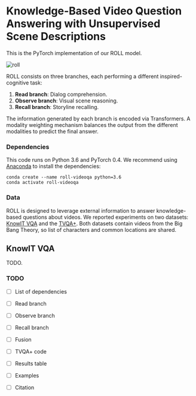 # Knowledge-Based Video Question Answering with Unsupervised Scene Descriptions

This is the PyTorch implementation of our ROLL model. 

![roll](https://github.com/noagarcia/ROLL-VideoQA/blob/master/Images/model.png?raw=true)

ROLL consists on three branches, each performing a different inspired-cognitive task:
1) **Read branch**: Dialog comprehension.
2) **Observe branch**: Visual scene reasoning.
3) **Recall branch**: Storyline recalling. 

The information generated by each branch is encoded via Transformers. A modality weighting mechanism balances the output from the different modalities to predict the final answer.


### Dependencies

This code runs on Python 3.6 and PyTorch 0.4. We recommend using [Anaconda](https://www.anaconda.com/) to install the dependencies:
```
conda create --name roll-videoqa python=3.6
conda activate roll-videoqa
```

### Data

ROLL is designed to leverage external information to answer knowledge-based questions about videos. 
We reported experiments on two datasets: [KnowIT VQA](https://knowit-vqa.github.io/) and the [TVQA+](http://tvqa.cs.unc.edu/download_tvqa_plus.html). 
Both datasets contain videos from the Big Bang Theory, so list of characters and common locations are shared.


## KnowIT VQA
TODO.

### TODO
- [ ] List of dependencies
- [ ] Read branch
- [ ] Observe branch
- [ ] Recall branch
- [ ] Fusion
- [ ] TVQA+ code
- [ ] Results table
- [ ] Examples
- [ ] Citation

